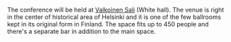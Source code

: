 The conference will be held at [Valkoinen Sali](https://www.valkoinensali.com/) (White hall). The venue is right in the center of historical area of Helsinki and it is one of the few ballrooms kept in its original form in Finland. The space fits up to 450 people and there's a separate bar in addition to the main space.
